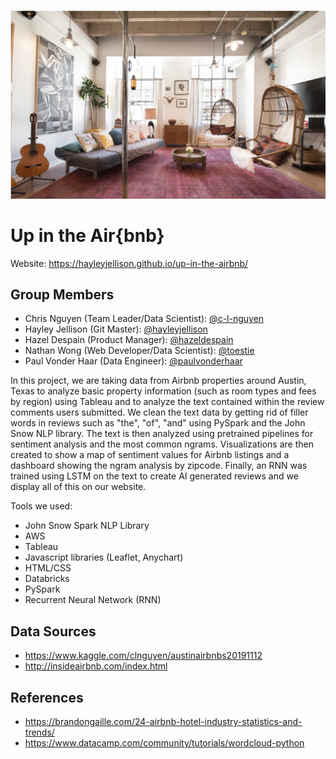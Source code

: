 ![airbnb](static/images/newairbnb.jpeg)

# Up in the Air{bnb}
Website: https://hayleyjellison.github.io/up-in-the-airbnb/

## Group Members

* Chris Nguyen (Team Leader/Data Scientist): [@c-l-nguyen](https://github.com/c-l-nguyen)
* Hayley Jellison (Git Master): [@hayleyjellison](https://github.com/hayleyjellison)
* Hazel Despain (Product Manager): [@hazeldespain](https://github.com/hazeldespain)
* Nathan Wong (Web Developer/Data Scientist): [@toestie](https://github.com/toestie)
* Paul Vonder Haar (Data Engineer): [@paulvonderhaar](https://github.com/paulvonderhaar)

In this project, we are taking data from Airbnb properties around Austin, Texas to analyze basic property information (such as room types and fees by region) using Tableau and to analyze the text contained within the review comments users submitted. We clean the text data by getting rid of filler words in reviews such as "the", "of", "and" using PySpark and the John Snow NLP library. The text is then analyzed using pretrained pipelines for sentiment analysis and the most common ngrams. Visualizations are then created to show a map of sentiment values for Airbnb listings and a dashboard showing the ngram analysis by zipcode. Finally, an RNN was trained using LSTM on the text to create AI generated reviews and we display all of this on our website.

Tools we used:
* John Snow Spark NLP Library
* AWS
* Tableau
* Javascript libraries (Leaflet, Anychart)
* HTML/CSS
* Databricks
* PySpark
* Recurrent Neural Network (RNN)

## Data Sources
* https://www.kaggle.com/clnguyen/austinairbnbs20191112
* http://insideairbnb.com/index.html

## References
* https://brandongaille.com/24-airbnb-hotel-industry-statistics-and-trends/
* https://www.datacamp.com/community/tutorials/wordcloud-python